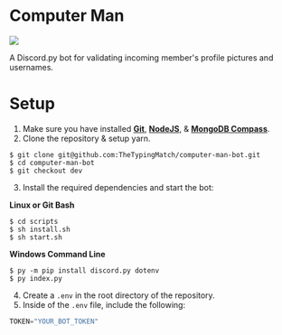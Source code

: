 # Computer Man
![](https://img.shields.io/discord/650827847941881860?style=flat&logo=discord)

A Discord.py bot for validating incoming member's profile pictures and usernames.

# Setup
1. Make sure you have installed [**Git**](https://git-scm.com/downloads), [**NodeJS**](https://nodejs.org/en/), & [**MongoDB Compass**](https://www.mongodb.com/try/download/compass).
2. Clone the repository & setup yarn.
```
$ git clone git@github.com:TheTypingMatch/computer-man-bot.git
$ cd computer-man-bot
$ git checkout dev
```

3. Install the required dependencies and start the bot:

**Linux or Git Bash**
```
$ cd scripts
$ sh install.sh
$ sh start.sh
```

**Windows Command Line**
```
$ py -m pip install discord.py dotenv
$ py index.py
```

4. Create a `.env` in the root directory of the repository.
5. Inside of the `.env` file, include the following:
```js
TOKEN="YOUR_BOT_TOKEN"
```
